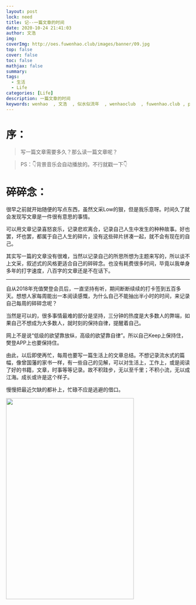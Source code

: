 ```yaml
---
layout: post
lock: need
title: 记--一篇文章的时间
date: 2020-10-24 21:41:03
author: 文浩
img:
coverImg: http://oes.fuwenhao.club/images/banner/09.jpg
top: false
cover: false
toc: false
mathjax: false
summary:
tags:
  - 生活
  - Life
categories: [Life]
description: 一篇文章的时间
keywords: wenhao  , 文浩  , 似水似流年  , wenhaoclub  , fuwenhao.club , plus.fuwenhao.club  ,文浩的博客 , 似水似流年的博客
---
```

# 序：
>写一篇文章需要多久？那么读一篇文章呢？

>PS：👇背景音乐会自动播放的。不行就戳一下👇
<link rel="stylesheet" href="https://cdn.jsdelivr.net/gh/wenhaoclub/blog-assets/files/js/css/APlayer.min.css">
<script src="https://cdn.jsdelivr.net/gh/wenhaoclub/blog-assets/files/js/APlayer.min.js"></script>
<script src="https://cdn.jsdelivr.net/npm/meting@1.1.0/dist/Meting.min.js"></script>
<div class="aplayer" data-id="571545156" data-server="netease" data-type="song" data-mode="single" data-autoplay="true"></div>

# 碎碎念：

很早之前就开始随便的写点东西，虽然文采Low的狠，但是我乐意呀。时间久了就会发现写文章是一件很有意思的事情。

可以用文章记录喜怒哀乐，记录悲欢离合，记录自己人生中发生的种种故事。好也罢，坏也罢，都属于自己人生的碎片，没有这些碎片拼凑一起，就不会有现在的自己。

其实写一篇的文章没有很难，当然以记录自己的所思所想为主题来写的，所以谈不上文采，叙述式的风格更适合自己的碎碎念。也没有耗费很多时间，毕竟以我单身多年的打字速度，八百字的文章还是不在话下。

--- 

自从2018年充值樊登会员后，一直坚持有听，期间断断续续的打卡签到五百多天。想想人家每周能出一本阅读感慨，为什么自己不能抽出半小时的时间，来记录自己每周的碎碎念呢？

当然是可以的，很多事情最难的部分是坚持，三分钟的热度是大多数人的弊端，如果自己不想成为大多数人，就时刻的保持自律，提醒着自己。

网上不是说“低级的欲望靠放纵，高级的欲望靠自律”。所以自己Keep上保持住，樊登APP上也要保持住。

由此，以后即使再忙，每周也要写一篇生活上的文章总结。不想记录流水式的篇幅，像曾国藩的家书一样，有一些自己的见解，可以对生活上，工作上，或是阅读了好的书籍，文章，时事等等记录。故不积跬步，无以至千里；不积小流，无以成江海。成长或许是这个样子。

慢慢把最近欠缺的都补上，忙碌不应是逃避的借口。

<img src="https://cdn.jsdelivr.net/gh/wenhaoclub/blog-assets/images/Life/fandeng/daka.JPG" width="350" height="550">

